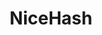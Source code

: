 ---
title: NiceHash
crosslinks:
- u_imguralbumbot
- EtherMining
- youtubefactsbot
- Bitcoin
- zec
- youtubot
- hardwareswap
- gpumining
- nvidia
- CryptoCurrency
- litecoin
- vertcoin
- alotabot
- jaxx
- rutqp3
- ethereum
- btc
- MoneroMining
- techsupport
- BitcoinMining
---